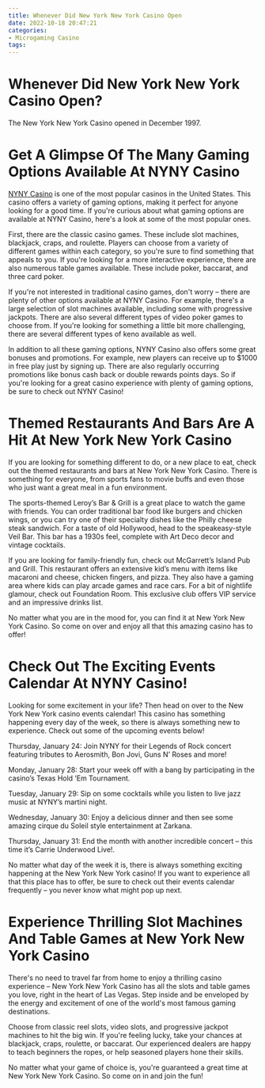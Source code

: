 ```yaml
---
title: Whenever Did New York New York Casino Open
date: 2022-10-18 20:47:21
categories:
- Microgaming Casino
tags:
---
```



#  Whenever Did New York New York Casino Open?

The New York New York Casino opened in December 1997.

#  Get A Glimpse Of The Many Gaming Options Available At NYNY Casino

[NYNY Casino](https://www.nynycasino.com/) is one of the most popular casinos in the United States. This casino offers a variety of gaming options, making it perfect for anyone looking for a good time. If you're curious about what gaming options are available at NYNY Casino, here's a look at some of the most popular ones.

First, there are the classic casino games. These include slot machines, blackjack, craps, and roulette. Players can choose from a variety of different games within each category, so you're sure to find something that appeals to you. If you're looking for a more interactive experience, there are also numerous table games available. These include poker, baccarat, and three card poker.

If you're not interested in traditional casino games, don't worry – there are plenty of other options available at NYNY Casino. For example, there's a large selection of slot machines available, including some with progressive jackpots. There are also several different types of video poker games to choose from. If you're looking for something a little bit more challenging, there are several different types of keno available as well.

In addition to all these gaming options, NYNY Casino also offers some great bonuses and promotions. For example, new players can receive up to $1000 in free play just by signing up. There are also regularly occurring promotions like bonus cash back or double rewards points days. So if you're looking for a great casino experience with plenty of gaming options, be sure to check out NYNY Casino!

#  Themed Restaurants And Bars Are A Hit At New York New York Casino

If you are looking for something different to do, or a new place to eat, check out the themed restaurants and bars at New York New York Casino. There is something for everyone, from sports fans to movie buffs and even those who just want a great meal in a fun environment.

The sports-themed Leroy’s Bar & Grill is a great place to watch the game with friends. You can order traditional bar food like burgers and chicken wings, or you can try one of their specialty dishes like the Philly cheese steak sandwich. For a taste of old Hollywood, head to the speakeasy-style Veil Bar. This bar has a 1930s feel, complete with Art Deco decor and vintage cocktails.

If you are looking for family-friendly fun, check out McGarrett’s Island Pub and Grill. This restaurant offers an extensive kid’s menu with items like macaroni and cheese, chicken fingers, and pizza. They also have a gaming area where kids can play arcade games and race cars. For a bit of nightlife glamour, check out Foundation Room. This exclusive club offers VIP service and an impressive drinks list.

No matter what you are in the mood for, you can find it at New York New York Casino. So come on over and enjoy all that this amazing casino has to offer!

#  Check Out The Exciting Events Calendar At NYNY Casino!

Looking for some excitement in your life? Then head on over to the New York New York casino events calendar! This casino has something happening every day of the week, so there is always something new to experience. Check out some of the upcoming events below!

Thursday, January 24: Join NYNY for their Legends of Rock concert featuring tributes to Aerosmith, Bon Jovi, Guns N’ Roses and more!

Monday, January 28: Start your week off with a bang by participating in the casino’s Texas Hold ‘Em Tournament.

Tuesday, January 29: Sip on some cocktails while you listen to live jazz music at NYNY’s martini night.

Wednesday, January 30: Enjoy a delicious dinner and then see some amazing cirque du Soleil style entertainment at Zarkana.

Thursday, January 31: End the month with another incredible concert – this time it’s Carrie Underwood Live!.

No matter what day of the week it is, there is always something exciting happening at the New York New York casino! If you want to experience all that this place has to offer, be sure to check out their events calendar frequently – you never know what might pop up next.

#  Experience Thrilling Slot Machines And Table Games at New York New York Casino

There's no need to travel far from home to enjoy a thrilling casino experience – New York New York Casino has all the slots and table games you love, right in the heart of Las Vegas. Step inside and be enveloped by the energy and excitement of one of the world's most famous gaming destinations.

Choose from classic reel slots, video slots, and progressive jackpot machines to hit the big win. If you're feeling lucky, take your chances at blackjack, craps, roulette, or baccarat. Our experienced dealers are happy to teach beginners the ropes, or help seasoned players hone their skills.

No matter what your game of choice is, you're guaranteed a great time at New York New York Casino. So come on in and join the fun!